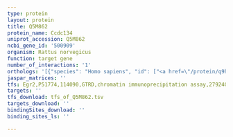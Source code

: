 ```yaml
---
type: protein
layout: protein
title: Q5M862
protein_name: Ccdc134
uniprot_accession: Q5M862
ncbi_gene_id: '500909'
organism: Rattus norvegicus
function: target gene
number_of_interactions: '1'
orthologs: '[{"species": "Homo sapiens", "id": ["<a href=\"/protein/q9h6e4\">Q9H6E4</a>"]}, {"species": "Danio rerio", "id": ["E9QFY7", "A0A0G2KTT4"]}, {"species": "Mus musculus", "id": ["<a href=\"/protein/q8c7v8\">Q8C7V8</a>"]}, {"species": "Caenorhabditis elegans", "id": ["<a href=\"/protein/c0p287\">C0P287</a>"]}]'
jaspar_matrices: ''
tfs: Egr2,P51774,114090,GTRD,chromatin immunoprecipitation assay,27924024%5Buid%5D,No
targets: ''
tfs_download: tfs_of_Q5M862.tsv
targets_download: ''
bindingSites_download: ''
binding_sites_ls: ''

---
```

